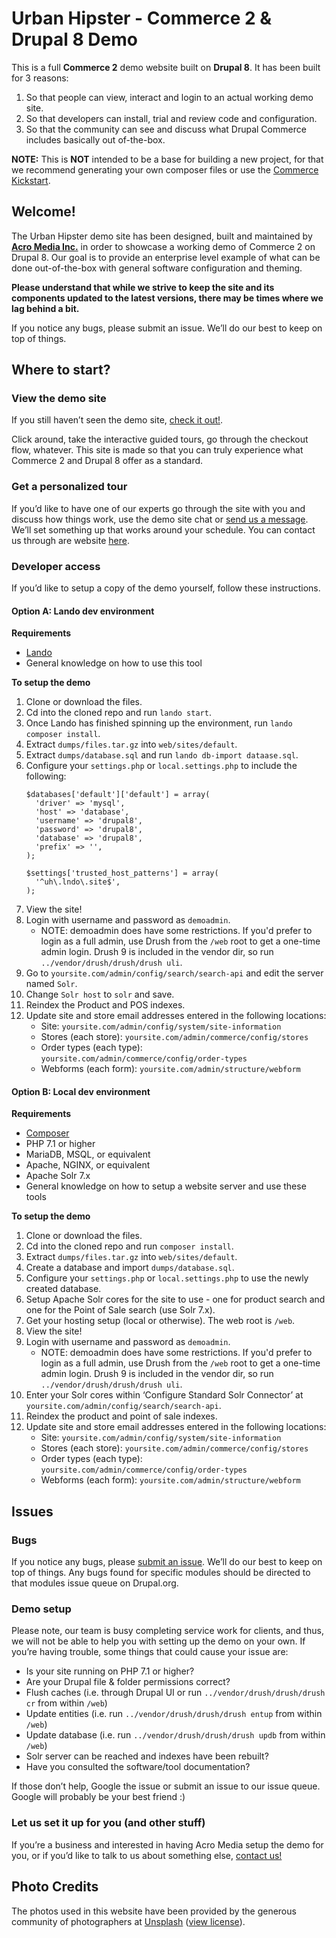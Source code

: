 # Urban Hipster - Commerce 2 & Drupal 8 Demo

This is a full __Commerce 2__ demo website built on __Drupal 8__. It has been built for 3 reasons:

1. So that people can view, interact and login to an actual working demo site.
2. So that developers can install, trial and review code and configuration.
3. So that the community can see and discuss what Drupal Commerce includes basically out of-the-box.

__NOTE:__ This is __NOT__ intended to be a base for building a new project, for that we recommend generating your own composer files or use the [Commerce Kickstart](https://www.commercekickstart.com).

## Welcome!

The Urban Hipster demo site has been designed, built and maintained by [__Acro Media Inc.__](https://www.acromedia.com) in order to showcase a working demo of Commerce 2 on Drupal 8. Our goal is to provide an enterprise level example of what can be done out-of-the-box with general software configuration and theming. 

__Please understand that while we strive to keep the site and its components updated to the latest versions, there may be times where we lag behind a bit.__

If you notice any bugs, please submit an issue. We’ll do our best to keep on top of things.

## Where to start?

### View the demo site

If you still haven’t seen the demo site, [check it out!](https://commerce.acromedia.com).

Click around, take the interactive guided tours, go through the checkout flow, whatever. This site is made so that you can truly experience what Commerce 2 and Drupal 8 offer as a standard.

### Get a personalized tour

If you’d like to have one of our experts go through the site with you and discuss how things work, use the demo site chat or [send us a message](https://www.acromedia.com/contact-us). We’ll set something up that works around your schedule. You can contact us through are website [here](https://www.acromedia.com/contact-us).

### Developer access

If you’d like to setup a copy of the demo yourself, follow these instructions.

#### Option A: Lando dev environment
__Requirements__
* [Lando](https://docs.lando.dev/)
* General knowledge on how to use this tool

__To setup the demo__
1. Clone or download the files.
1. Cd into the cloned repo and run `lando start`.
1. Once Lando has finished spinning up the environment, run `lando composer install`.
1. Extract `dumps/files.tar.gz` into `web/sites/default`.
1. Extract `dumps/database.sql` and run `lando db-import dataase.sql`.
1. Configure your `settings.php` or `local.settings.php` to include the following:
    ```
    $databases['default']['default'] = array(
      'driver' => 'mysql',
      'host' => 'database',
      'username' => 'drupal8',
      'password' => 'drupal8',
      'database' => 'drupal8',
      'prefix' => '',
   );

   $settings['trusted_host_patterns'] = array(
      '^uh\.lndo\.site$',
   );
   ```
1. View the site!
1. Login with username and password as `demoadmin`.
    - NOTE: demoadmin does have some restrictions. If you'd prefer to login as a full admin, use Drush from the `/web` root to get a one-time admin login. Drush 9 is included in the vendor dir, so run `../vendor/drush/drush/drush uli`.
1. Go to `yoursite.com/admin/config/search/search-api` and edit the server named `Solr`.
1. Change `Solr host` to `solr` and save. 
1. Reindex the Product and POS indexes.
1. Update site and store email addresses entered in the following locations:
    - Site: `yoursite.com/admin/config/system/site-information`
    - Stores (each store): `yoursite.com/admin/commerce/config/stores`
    - Order types (each type): `yoursite.com/admin/commerce/config/order-types`
    - Webforms (each form): `yoursite.com/admin/structure/webform`

#### Option B: Local dev environment
__Requirements__
* [Composer](http://getcomposer.org/)
* PHP 7.1 or higher
* MariaDB, MSQL, or equivalent
* Apache, NGINX, or equivalent
* Apache Solr 7.x
* General knowledge on how to setup a website server and use these tools

__To setup the demo__
1. Clone or download the files.
1. Cd into the cloned repo and run `composer install`.
1. Extract `dumps/files.tar.gz` into `web/sites/default`.
1. Create a database and import `dumps/database.sql`.
1. Configure your `settings.php` or `local.settings.php` to use the newly created database.
1. Setup Apache Solr cores for the site to use - one for product search and one for the Point of Sale search (use Solr 7.x).
1. Get your hosting setup (local or otherwise). The web root is `/web`.
1. View the site!
1. Login with username and password as `demoadmin`.
    - NOTE: demoadmin does have some restrictions. If you'd prefer to login as a full admin, use Drush from the `/web` root to get a one-time admin login. Drush 9 is included in the vendor dir, so run `../vendor/drush/drush/drush uli`.
1. Enter your Solr cores within ‘Configure Standard Solr Connector’ at `yoursite.com/admin/config/search/search-api`.
1. Reindex the product and point of sale indexes.
1. Update site and store email addresses entered in the following locations:
    - Site: `yoursite.com/admin/config/system/site-information`
    - Stores (each store): `yoursite.com/admin/commerce/config/stores`
    - Order types (each type): `yoursite.com/admin/commerce/config/order-types`
    - Webforms (each form): `yoursite.com/admin/structure/webform`

## Issues

### Bugs

If you notice any bugs, please [submit an issue](https://github.com/AcroMedia/commerce-demo/issues). We’ll do our best to keep on top of things. Any bugs found for specific modules should be directed to that modules issue queue on Drupal.org.

### Demo setup

Please note, our team is busy completing service work for clients, and thus, we will not be able to help you with setting up the demo on your own. If you’re having trouble, some things that could cause your issue are:

* Is your site running on PHP 7.1 or higher?
* Are your Drupal file & folder permissions correct?
* Flush caches (i.e. through Drupal UI or run `../vendor/drush/drush/drush cr` from within `/web`)
* Update entities (i.e. run `../vendor/drush/drush/drush entup` from within `/web`)
* Update database (i.e. run `../vendor/drush/drush/drush updb` from within `/web`)
* Solr server can be reached and indexes have been rebuilt?
* Have you consulted the software/tool documentation?

If those don’t help, Google the issue or submit an issue to our issue queue. Google will probably be your best friend :)

### Let us set it up for you (and other stuff)

If you’re a business and interested in having Acro Media setup the demo for you, or if you’d like to talk to us about something else, [contact us!](https://www.acromedia.com/contact-us)

## Photo Credits

The photos used in this website have been provided by the generous community of photographers at [Unsplash](https://unsplash.com) ([view license](https://unsplash.com/license)).
